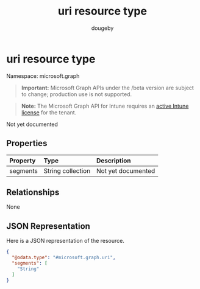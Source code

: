 ﻿---
title: "uri resource type"
description: "Not yet documented"
author: "dougeby"
localization_priority: Normal
ms.prod: "intune"
doc_type: resourcePageType
---

# uri resource type

Namespace: microsoft.graph

> **Important:** Microsoft Graph APIs under the /beta version are subject to change; production use is not supported.

> **Note:** The Microsoft Graph API for Intune requires an [active Intune license](https://go.microsoft.com/fwlink/?linkid=839381) for the tenant.

Not yet documented

## Properties

| Property | Type              | Description        |
| :------- | :---------------- | :----------------- |
| segments | String collection | Not yet documented |

## Relationships

None

## JSON Representation

Here is a JSON representation of the resource.

<!-- {
  "blockType": "resource",
  "@odata.type": "microsoft.graph.uri"
}
-->

```json
{
  "@odata.type": "#microsoft.graph.uri",
  "segments": [
    "String"
  ]
}
```
